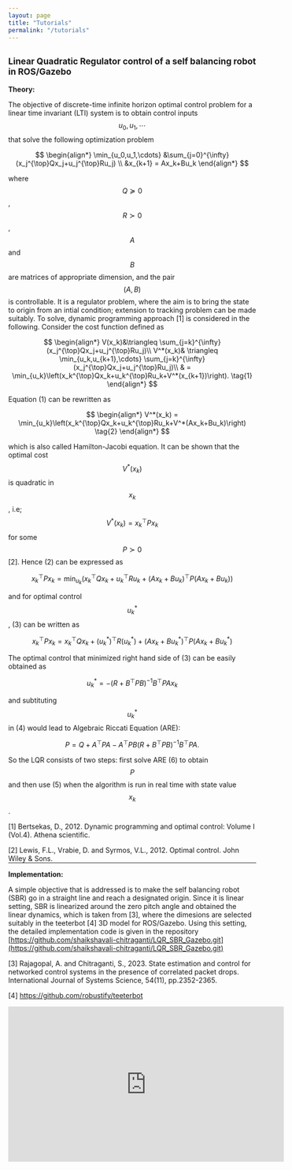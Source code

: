 ```yaml
---
layout: page
title: "Tutorials"
permalink: "/tutorials"
---
```


<script
  src="https://cdn.mathjax.org/mathjax/latest/MathJax.js?config=TeX-AMS-MML_HTMLorMML"
  type="text/javascript">
</script>

## <small>Linear Quadratic Regulator control of a self balancing robot in ROS/Gazebo</small>

**Theory:**

The objective of discrete-time infinite horizon optimal control problem for a linear time invariant (LTI) system is to obtain control inputs $$u_0,u_1,\cdots$$ that solve the following optimization problem

$$
\begin{align*}
\min_{u_0,u_1,\cdots} &\sum_{j=0}^{\infty} (x_j^{\top}Qx_j+u_j^{\top}Ru_j) \\
 &x_{k+1} = Ax_k+Bu_k 
\end{align*}
$$ 

where $$Q\succeq 0$$, $$R\succ0$$, $$A$$ and $$B$$ are matrices of appropriate dimension, and the pair $$(A,B)$$ is controllable. It is a regulator problem, where the aim is to bring the state to origin from an intial condition; extension to tracking problem can be made suitably. To solve, dynamic programming approach [1] is considered in the following. Consider the cost function defined as

$$
\begin{align*}
V(x_k)&\triangleq \sum_{j=k}^{\infty} (x_j^{\top}Qx_j+u_j^{\top}Ru_j)\\
V^*(x_k)& \triangleq  \min_{u_k,u_{k+1},\cdots} \sum_{j=k}^{\infty} (x_j^{\top}Qx_j+u_j^{\top}Ru_j)\\
& = \min_{u_k}\left(x_k^{\top}Qx_k+u_k^{\top}Ru_k+V^*(x_{k+1})\right). \tag{1}
\end{align*}
$$

Equation (1) can be rewritten as

$$
\begin{align*}
V^*(x_k) = \min_{u_k}\left(x_k^{\top}Qx_k+u_k^{\top}Ru_k+V^*(Ax_k+Bu_k)\right) \tag{2}
\end{align*}
$$

which is also called Hamilton-Jacobi equation. It can be shown that the optimal cost $$V^*(x_k)$$ is quadratic in $$x_k$$, i.e; $$V^*(x_k) = x_k^{\top}Px_k$$ for some $$P\succ 0$$ [2]. Hence (2) can be expressed as

$$
x_k^{\top}Px_k = \min_{u_k}\left(x_k^{\top}Qx_k+u_k^{\top}Ru_k+(Ax_k+Bu_k)^{\top}P(Ax_k+Bu_k)\right) \tag{3}
$$

and for optimal control $$u_k^*$$, (3) can be written as

$$
x_k^{\top}Px_k = x_k^{\top}Qx_k+(u_k^*)^{\top}R(u_k^*)+(Ax_k+Bu_k^*)^{\top}P(Ax_k+Bu_k^*) \tag{4}
$$

The optimal control that minimized right hand side of (3) can be easily obtained as

$$
u_k^*=-(R+B^{\top}PB)^{-1}B^{\top}PAx_k \tag{5} 
$$

and subtituting $$u_k^*$$ in (4) would lead to Algebraic Riccati Equation (ARE):

$$
P =Q +A^{\top}PA-A^{\top}PB(R+B^{\top}PB)^{-1}B^{\top}PA. \tag{6} 
$$

So the LQR consists of two steps: first solve ARE (6) to obtain $$P$$ and then use (5) when the algorithm is run in real time with state value $$x_k$$.

[1] Bertsekas, D., 2012. Dynamic programming and optimal control: Volume I (Vol.4). Athena scientific.

[2] Lewis, F.L., Vrabie, D. and Syrmos, V.L., 2012. Optimal control. John Wiley & Sons.


<hr style="margin-top: -1em; margin-bottom: 1em;">

**Implementation:**

A simple objective that is addressed is to make the self balancing robot (SBR) go in a straight line and reach a designated origin. Since it is linear setting, SBR is linearized around the zero pitch angle and obtained the linear dynamics, which is taken from [3], where the dimesions are selected suitably in the teeterbot [4] 3D model for ROS/Gazebo. Using this setting, the detailed implementation code is given in the repository [https://github.com/shaikshavali-chitraganti/LQR_SBR_Gazebo.git](https://github.com/shaikshavali-chitraganti/LQR_SBR_Gazebo.git) 


[3] Rajagopal, A. and Chitraganti, S., 2023. State estimation and control for networked control systems in the presence of correlated packet drops. International Journal of Systems Science, 54(11), pp.2352-2365.

[4] https://github.com/robustify/teeterbot


<div style="text-align: center;">
    <iframe width="560" height="315" src="https://www.youtube.com/embed/JwZwCb9DGGU?si=sZ3zN-kWtx8qh59m" frameborder="0" allow="accelerometer; autoplay; clipboard-write; encrypted-media; gyroscope; picture-in-picture" allowfullscreen></iframe>
</div>


